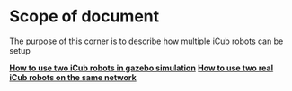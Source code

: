 # Scope of document

The purpose of this corner is to describe how multiple iCub robots can be setup

[**How to use two iCub robots in gazebo simulation**](how_to_use_two_icub_robots_in_gazebo_simulation.md)
[**How to use two real iCub robots on the same network**](how_to_use_two_real_iCub_robots_on_the_same_network.md)
